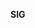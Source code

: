 **SIG <Template> Charter**

This charter adheres to the Roles and Organization Management specified in <sig-governance>.
 Team information may be found in the <readme.md>

**Overview of SIG**

Two concise lines explaining what this SIG does with bullet points of the major responsibilities

- Responsibility 1

**Goals**

- Major goals that SIG seeks to generally achieve

**Scope**
Rendering:
Publish GPU/Video hardware driver compatibility, supported versions, and requirements per platform.

Design and manage Material authoring, workflow, and editor.

DCC scripting interface to renderer - Interaction with 3rd party tools (maya/houdini/substance/etc)

Publish pipeline API and specification for user generated script integration support to manipulate asset pipelines.

Audio
Design and maintain architecture of engine audio API subsystem for integration.
Publish audio hardware driver compatibility, supported versions, and requirements per platform.
Design, produce specification, and maintain client side authoring component into 3rd party audio subsystem.
*Need Eric Phister to clarify audio playback details

AR/VR
Design and maintain common AR & VR Architecture API for engine integration
Design and maintain head tracking, object anchoring, and user interaction API to normalize and scale engine world space to AR & VR coordinate space.
Design and maintain VR stereo scopic rendering support.
Publish and maintain AR/VR device, SDK, and driver support.
Design and implement interface driver support

**In scope**

Design and manage feature of shader language and toolchain (AZSL/HLSL - AZSL C compiler)
Design and matain Rendering Pipeline Interface (RPI) (Application interface) pass system 
Design and matain Rendering Hardware Interface (RHI) (low level interface) to add or support new platforms (Vulkan/RT, Metal, DirectX 12, DXR/Raytracing)

**Cross-cutting Processes**

Publish and maintain data specification of renderer mesh, material, shader and texture formats for external file format groups. (example gltf to array of vertex points for rendering)

Design and maintain code for Mesh, material, shader, and texture builders from file format parser output to renderer asset format.

Support rendering of blend shapes from animation system, but not responsible for authoring of blend shapes.

Provide support, design, and guidance for GPU related subsystem support for 3rd party features. 

**Out of Scope**

Not responsible for the ingestion or export system for assets.
Not responsible for the builder queue system in AP. 
Not responsible for maintaining audio driver and hardware subsystem compatibility.
Not responsible for 3rd party authoring tool support, but may advise and refer to 3rd party.


**SIG Links and lists:**

- Joining this SIG
- Slack/Discord
- Mailing list
- Issues/PRs
- Meeting agenda & Notes

**Roles and Organization Management**

SIG Docs adheres to the standards for roles and organization management as specified by <sig-governance>. This SIG opts in to updates and modifications to <sig-governance>

**Individual Contributors**

Additional information not found in the sig-governance related to contributors.

**Maintainers**

Additional information not found in the sig-governance related to contributors

**Additional responsibilities of Chairs**

Additional information not found in the sig-governance related to SIG Chairs

**Subproject Creation**

Additional information not found in the sig-governance related to subproject creation

**Deviations from sig-governance**

Explicit Deviations from the sig-governance